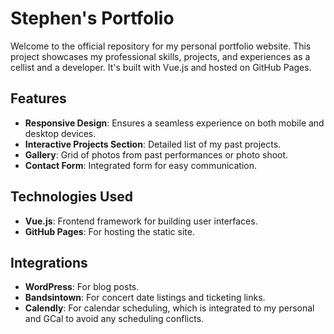 # Stephen's Portfolio

Welcome to the official repository for my personal portfolio website. This project showcases my professional skills, projects, and experiences as a cellist and a developer. It's built with Vue.js and hosted on GitHub Pages.

## Features

- **Responsive Design**: Ensures a seamless experience on both mobile and desktop devices.
- **Interactive Projects Section**: Detailed list of my past projects.
- **Gallery**: Grid of photos from past performances or photo shoot.
- **Contact Form**: Integrated form for easy communication.

## Technologies Used

- **Vue.js**: Frontend framework for building user interfaces.
- **GitHub Pages**: For hosting the static site.

## Integrations

- **WordPress**: For blog posts.
- **Bandsintown**: For concert date listings and ticketing links.
- **Calendly**: For calendar scheduling, which is integrated to my personal and GCal to avoid any scheduling conflicts.
